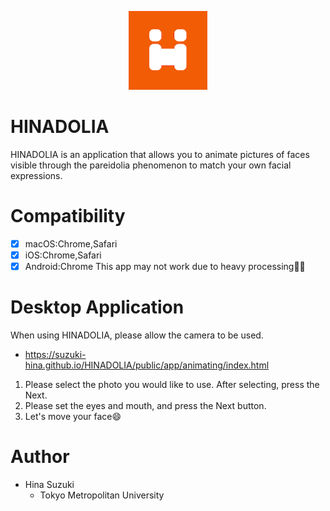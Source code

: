 <p align="center">
  <img src="./icon/favicon-192.png" width="25%"/>
</p>

# HINADOLIA
HINADOLIA is an application that allows you to animate pictures of faces visible through the pareidolia phenomenon to match your own facial expressions.

# Compatibility
* [x] macOS:Chrome,Safari
* [x] iOS:Chrome,Safari
* [x] Android:Chrome
This app may not work due to heavy processing🙇‍♂️

# Desktop Application
When using HINADOLIA, please allow the camera to be used.
 * https://suzuki-hina.github.io/HINADOLIA/public/app/animating/index.html

1. Please select the photo you would like to use. After selecting, press the Next.
2. Please set the eyes and mouth, and press the Next button.
3. Let's move your face😄

# Author
  * Hina Suzuki
    * Tokyo Metropolitan University
 
